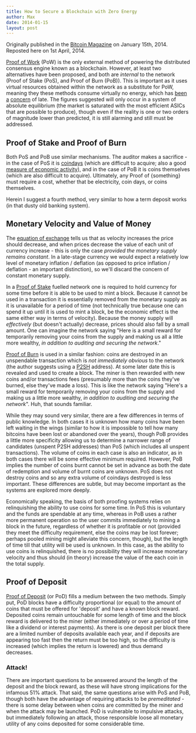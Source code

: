 ```yaml
---
title: How to Secure a Blockchain with Zero Energy
author: Max
date: 2014-01-15
layout: post
---
```



Originally published in the [Bitcoin Magazine](http://bitcoinmagazine.com/9317/how-to-secure-a-blockchain-with-zero-energy/) on January 15th, 2014. Reposted here on 1st April, 2014.

[Proof of Work](https://en.bitcoin.it/wiki/Proof_of_Work) (PoW) is the only external method of powering the distributed consensus engine known as a blockchain. However, at least two alternatives have been proposed, and both are *internal* to the network (Proof of Stake (PoS), and Proof of Burn (PoB)). This is important as it uses virtual resources obtained within the network as a substitute for PoW, meaning they these methods consume virtually no energy, which has [been a](http://bitcoinmagazine.com/8994/determining-electrical-cost-bitcoin-mining/) [concern](http://www.bitcarbon.org/introduction.html) of late. The figures suggested will only occur in a system of absolute equilibrium (the market is saturated with the most efficient ASICs that are possible to produce), though even if the reality is one or two orders of magnitude lower than predicted, it is still alarming and still must be addressed. 

## Proof of Stake and Proof of Burn

Both PoS and PoB use similar mechanisms. The auditor makes a sacrifice - in the case of PoS it is [coindays](http://bitcoin.stackexchange.com/questions/845/what-are-bitcoin-days-destroyed) (which are difficult to acquire; also a good [measure of economic activity](https://bitcointalk.org/index.php?topic=6172.msg90789#msg90789)), and in the case of PoB it is coins themselves (which are also difficult to acquire). Ultimately, any Proof of {something} must require a cost, whether that be electricity, coin days, or coins themselves.

Herein I suggest a fourth method, very similar to how a term deposit works (in that dusty old banking system).

## Monetary Velocity and Value of Money

The [equation of exchange](http://en.wikipedia.org/wiki/Equation_of_exchange) tells us that as velocity increases the price should decrease, and when prices decrease the value of each unit of currency increase - this is only the case *provided the monetary supply remains constant*. In a late-stage currency we would expect a relatively low level of monetary inflation / deflation (as opposed to price inflation / deflation - an important distinction), so we'll discard the concern of constant monetary supply.

In a [Proof of Stake](https://en.bitcoin.it/wiki/Proof_of_Stake) fuelled network one is required to hold currency for some time before it is able to be used to mint a block. Because it cannot be used in a transaction it is essentially removed from the monetary supply as it is unavailable for a period of time (not technically true because one can spend it up until it is used to mint a block, be the economic effect is the same either way in terms of velocity). Because the money supply will *effectively* (but doesn't actually) decrease, prices should also fall by a small amount. One can imagine the network saying "Here is a small reward for temporarily removing your coins from the supply and making us all a little more wealthy, *in addition to auditing and securing the network*." 

[Proof of Burn](https://en.bitcoin.it/wiki/Proof_of_burn) is used in a similar fashion: coins are destroyed in an unspendable transaction which is *not immediately obvious* to the network (the author suggests using a [P2SH](https://github.com/bitcoin/bips/blob/master/bip-0016.mediawiki) address). At some later date this is revealed and used to create a block. The miner is then rewarded with new coins and/or transactions fees (presumably more than the coins they've burned, else they've made a loss). This is like the network saying "Here's a small reward for temporarily removing your coins from the supply and making us a little more wealthy, *in addition to auditing and securing the network*". Huh, that sounds familiar.

While they may sound very similar, there are a few differences in terms of public knowledge. In both cases it is unknown how many coins have been left waiting in the wings (similar to how it is impossible to tell how many bitcoins have been lost or abandoned over the years), though PoB provides a little more specificity allowing us to determine a narrower range of candidates (unspent P2SH addresses) than PoS (which includes all unspent transactions). The volume of coins in each case is also an indicator, as in both cases there will be some effective minimum required. However, PoB implies the number of coins burnt cannot be set in advance as both the date of redemption and volume of burnt coins are unknown. PoS does not destroy coins and so any extra volume of coindays destroyed is less important. These differences are subtle, but may become important as the systems are explored more deeply.

Economically speaking, the basis of both proofing systems relies on relinquishing the ability to use coins for some time. In PoS this is voluntary and the funds are spendable at any time, whereas in PoB uses a rather more permanent operation so the user commits immediately to mining a block in the future, regardless of whether it is profitable or not (provided they meet the difficulty requirement, else the coins may be lost forever; perhaps pooled mining might alleviate this concern, though), but the length of time till that utility will be used is unknown. In this case, as the ability to use coins is relinquished, there is no possibility they will increase monetary velocity and thus should (in theory) increase the value of the each coin in the total supply.

## Proof of Deposit

[Proof of Deposit](https://bitcointalk.org/index.php?topic=386460.0) (or PoD) fills a medium between the two methods. Simply put, PoD blocks have a difficulty proportional (or equal) to the amount of coins that must be offered for 'deposit' and have a known block reward. Deposited coins remain untouchable for some length of time and the block reward is delivered to the miner (either immediately or over a period of time like a dividend or interest payments). As there is one deposit per block there are a limited number of deposits available each year, and if deposits are appearing too fast then the return must be too high, so the difficulty is increased (which implies the return is lowered) and thus demand decreases.

### Attack!

There are important questions to be answered around the length of the deposit and the block reward, as these will have strong implications for the infamous 51% attack. That said, the same questions arise with PoS and PoB, though both have the advantage of requiring attacks to be *premeditated* - there is some delay between when coins are committed by the miner and when the attack may be launched. PoD is vulnerable to impulsive attacks, but immediately following an attack, those responsible loose all monetary utility of any coins deposited for some considerable time.

